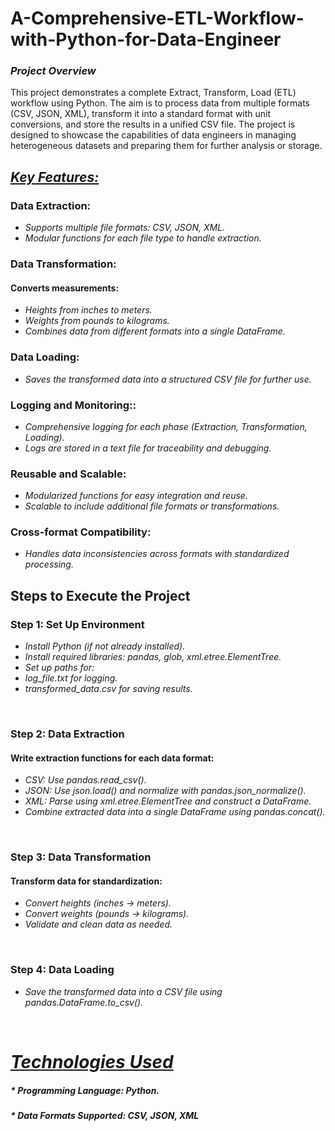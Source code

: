 # **A-Comprehensive-ETL-Workflow-with-Python-for-Data-Engineer**


### *Project Overview*  
This project demonstrates a complete Extract, Transform, Load (ETL) workflow using Python. The aim is to process data from multiple formats (CSV, JSON, XML), transform it into a standard format with unit conversions, and store the results in a unified CSV file. The project is designed to showcase the capabilities of data engineers in managing heterogeneous datasets and preparing them for further analysis or storage.

##  <ins>*Key Features:*</ins> 
  
  ### Data Extraction:
  * *Supports multiple file formats: CSV, JSON, XML.*
  * *Modular functions for each file type to handle extraction.*

  ### Data Transformation:
  
  #### Converts measurements:
  * *Heights from inches to meters.*
  * *Weights from pounds to kilograms.*
  * *Combines data from different formats into a single DataFrame.*
### Data Loading:
* *Saves the transformed data into a structured CSV file for further use.*
### Logging and Monitoring::
* *Comprehensive logging for each phase (Extraction, Transformation, Loading).*
* *Logs are stored in a text file for traceability and debugging.*
### Reusable and Scalable:
* *Modularized functions for easy integration and reuse.*
* *Scalable to include additional file formats or transformations.*
### Cross-format Compatibility:
* *Handles data inconsistencies across formats with standardized processing.*

## Steps to Execute the Project
### Step 1: Set Up Environment
* *Install Python (if not already installed).*
* *Install required libraries: pandas, glob, xml.etree.ElementTree.*
* *Set up paths for:*
* *log_file.txt for logging.*
* *transformed_data.csv for saving results.*
<br/>

### Step 2: Data Extraction
#### Write extraction functions for each data format:
* *CSV: Use pandas.read_csv().*
* *JSON: Use json.load() and normalize with pandas.json_normalize().*
* *XML: Parse using xml.etree.ElementTree and construct a DataFrame.*
* *Combine extracted data into a single DataFrame using pandas.concat().*
<br/>

### Step 3: Data Transformation
#### Transform data for standardization:
* *Convert heights (inches → meters).*
* *Convert weights (pounds → kilograms).*
* *Validate and clean data as needed.*
<br/>

### Step 4: Data Loading
* *Save the transformed data into a CSV file using pandas.DataFrame.to_csv().*
<br/>

# <ins> *Technologies Used*<ins>
##### * *Programming Language: Python.*
##### * *Data Formats Supported: CSV, JSON, XML*
<br/>





